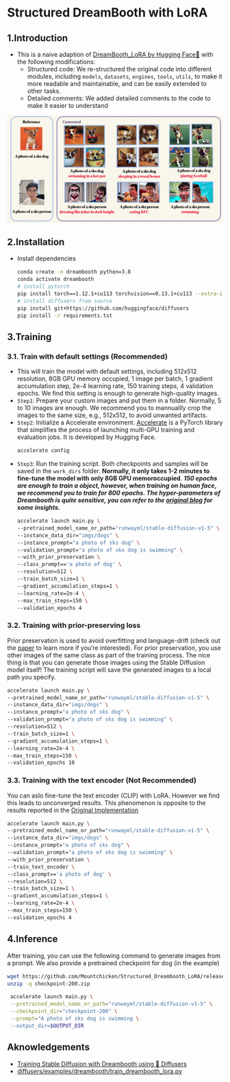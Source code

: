 # Structured DreamBooth with LoRA

## 1.Introduction
- This is a naive adaption of [DreamBooth_LoRA by Hugging Face🤗](https://github.com/huggingface/diffusers/blob/main/examples/dreambooth/train_dreambooth_lora.py) with the following modifications:
  - Structured code: We re-structured the original code into different modules, including `models`, `datasets`, `engines`, `tools`, `utils`, to make it more readable and maintainable, and can be easily extended to other tasks.
  - Detailed comments: We added detailed comments to the code to make it easier to understand
  
![imgs](github/image1.png)

## 2.Installation
- Install dependencies
    ```bash
    conda create -n dreambooth python=3.8
    conda activate dreambooth
    # install pytorch
    pip install torch==1.12.1+cu113 torchvision==0.13.1+cu113 --extra-index-url https://download.pytorch.org/whl/cu113
    # install diffusers from source
    pip install git+https://github.com/huggingface/diffusers
    pip install -r requirements.txt
    ```

## 3.Training
### 3.1. Train with default settings (Recommended)
- This will train the model with default settings, including 512x512 resolution, 8GB GPU memory occupied, 1 image per batch, 1 gradient accumulation step, 2e-4 learning rate, 150 training steps, 4 validation epochs. We find this setting is enough to generate high-quality images.
- `Step1`: Prepare your custom images and put them in a folder. Normally, 5 to 10 images are enough. We recommend you to mannuallly crop the images to the same size, e.g., 512x512, to avoid unwanted artifacts.
- `Step2`: Initialize a Accelerate environment. [Accelerate](https://huggingface.co/docs/accelerate) is a PyTorch library that simplifies the process of launching multi-GPU training and evaluation jobs. It is developed by Hugging Face. 
  ```bash
  accelerate config
  ```
- `Step3`: Run the training script. Both checkpoints and samples will be saved in the `work_dirs` folder. **Normally, it only takes 1-2 minutes to fine-tune the model with only 8GB GPU memoroccupied**. ***150 epochs are enough to train a object, however, when training on human face, we recommend you to train for 800 epochs. The hyper-parameters of Dreambooth is quite sensitive, you can refer to the [original blog](https://huggingface.co/blog/dreambooth) for some insights.***
  ```bash
  accelerate launch main.py \
  --pretrained_model_name_or_path="runwayml/stable-diffusion-v1-5" \
  --instance_data_dir="imgs/dogs" \
  --instance_prompt="a photo of sks dog" \
  --validation_prompt="a photo of sks dog is swimming" \
  --with_prior_preservation \
  --class_prompt=='a photo of dog' \
  --resolution=512 \
  --train_batch_size=1 \
  --gradient_accumulation_steps=1 \
  --learning_rate=2e-4 \
  --max_train_steps=150 \
  --validation_epochs 4
  ```

### 3.2. Training with prior-preserving loss
Prior preservation is used to avoid overfitting and language-drift (check out the [paper](https://arxiv.org/abs/2208.12242) to learn more if you’re interested). For prior preservation, you use other images of the same class as part of the training process. The nice thing is that you can generate those images using the Stable Diffusion model itself! The training script will save the generated images to a local path you specify.
  ```bash
  accelerate launch main.py \
  --pretrained_model_name_or_path="runwayml/stable-diffusion-v1-5" \
  --instance_data_dir="imgs/dogs" \
  --instance_prompt="a photo of sks dog" \
  --validation_prompt="a photo of sks dog is swimming" \
  --resolution=512 \
  --train_batch_size=1 \
  --gradient_accumulation_steps=1 \
  --learning_rate=2e-4 \
  --max_train_steps=150 \
  --validation_epochs 10
  ```

### 3.3. Training with the text encoder (Not Recommended)
You can aslo fine-tune the text encoder (CLIP) with LoRA. However we find this leads to unconverged results. This phenomenon is opposite to the results reported in the [Original Implementation](https://huggingface.co/blog/dreambooth)
  ```bash
  accelerate launch main.py \
  --pretrained_model_name_or_path="runwayml/stable-diffusion-v1-5" \
  --instance_data_dir="imgs/dogs" \
  --instance_prompt="a photo of sks dog" \
  --validation_prompt="a photo of sks dog is swimming" \
  --with_prior_preservation \
  --train_text_encoder \
  --class_prompt=='a photo of dog' \
  --resolution=512 \
  --train_batch_size=1 \
  --gradient_accumulation_steps=1 \
  --learning_rate=2e-4 \
  --max_train_steps=150 \
  --validation_epochs 4
  ```

## 4.Inference
After training, you can use the following command to generate images from a prompt. We also provide a pretrained checkpoint for dog (in the example)
  ```bash
  wget https://github.com/Mountchicken/Structured_Dreambooth_LoRA/releases/download/checkpoint_dog/checkpoint-200.zip
  unzip -q checkpoint-200.zip
  ```
 ```bash
  accelerate launch main.py \
  --pretrained_model_name_or_path="runwayml/stable-diffusion-v1-5" \
  --checkpoint_dir="checkpoint-200" \
  --prompt="A photo of sks dog is swimming \
  --output_dir=$OUTPUT_DIR
  ```



## Aknowledgements
- [Training Stable Diffusion with Dreambooth using 🧨 Diffusers](https://huggingface.co/blog/dreambooth)
- [diffusers/examples/dreambooth/train_dreambooth_lora.py](https://github.com/huggingface/diffusers/blob/main/examples/dreambooth/train_dreambooth_lora.py)
